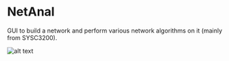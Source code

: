  # NetAnal

GUI to build a network and perform various network algorithms on it (mainly from SYSC3200).


![alt text](https://github.com/martinklamrowski/NetAnal/blob/master/misc/main.jpg)